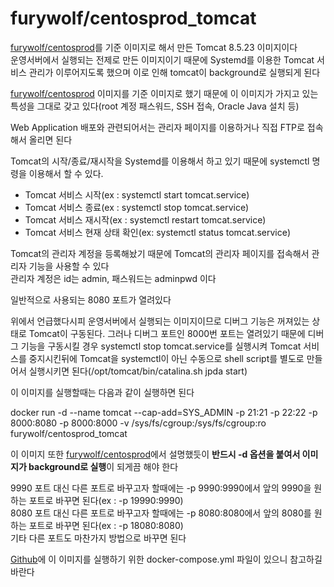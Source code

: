 furywolf/centosprod_tomcat
====================

[furywolf/centosprod](https://hub.docker.com/r/furywolf/centosprod/)를 기준 이미지로 해서 만든 Tomcat 8.5.23 이미지이다  
운영서버에서 실행되는 전제로 만든 이미지이기 때문에 Systemd를 이용한 Tomcat 서비스 관리가 이루어지도록 했으며
이로 인해 tomcat이 background로 실행되게 된다

[furywolf/centosprod](https://hub.docker.com/r/furywolf/centosprod/) 이미지를 기준 이미지로 했기 때문에 이 이미지가 가지고 있는 특성을 그대로 갖고 있다(root 계정 패스워드, SSH 접속, Oracle Java 설치 등)

Web Application 배포와 관련되어서는 관리자 페이지를 이용하거나 직접 FTP로 접속해서 올리면 된다

Tomcat의 시작/종료/재시작을 Systemd를 이용해서 하고 있기 때문에 systemctl 명령을 이용해서 할 수 있다.

* Tomcat 서비스 시작(ex : systemctl start tomcat.service)
* Tomcat 서비스 종료(ex : systemctl stop tomcat.service)
* Tomcat 서비스 재시작(ex : systemctl restart tomcat.service)
* Tomcat 서비스 현재 상태 확인(ex: systemctl status tomcat.service)

Tomcat의 관리자 계정을 등록해놨기 때문에 Tomcat의 관리자 페이지를 접속해서 관리자 기능을 사용할 수 있다  
관리자 계정은 id는 admin, 패스워드는 adminpwd 이다

일반적으로 사용되는 8080 포트가 열려있다

위에서 언급했다시피 운영서버에서 실행되는 이미지이므로 디버그 기능은 꺼져있는 상태로 Tomcat이 구동된다. 그러나 디버그 포트인 8000번 포트는 열려있기 때문에 디버그 기능을 구동시킬 경우 systemctl stop tomcat.service를 실행시켜 Tomcat 서비스를 중지시킨뒤에 Tomcat을 systemctl이 아닌 수동으로 shell script를 별도로 만들어서 실행시키면 된다(/opt/tomcat/bin/catalina.sh jpda start)

이 이미지를 실행할때는 다음과 같이 실행하면 된다

docker run -d --name tomcat --cap-add=SYS\_ADMIN -p 21:21 -p 22:22 -p 8000:8080 -p 8000:8000 -v /sys/fs/cgroup:/sys/fs/cgroup:ro furywolf/centosprod\_tomcat

이 이미지 또한 [furywolf/centosprod](https://hub.docker.com/r/furywolf/centosprod/)에서 설명했듯이 **반드시 -d 옵션을 붙여서 이미지가 background로 실행**이 되게끔 해야 한다

9990 포트 대신 다른 포트로 바꾸고자 할때에는 -p 9990:9990에서 앞의 9990을 원하는 포트로 바꾸면 된다(ex : -p 19990:9990)  
8080 포트 대신 다른 포트로 바꾸고자 할때에는 -p 8080:8080에서 앞의 8080를 원하는 포트로 바꾸면 된다(ex : -p 18080:8080)  
기타 다른 포트도 마찬가지 방법으로 바꾸면 된다

[Github](https://github.com/TerryChang/mydocker/tree/master/centosprod_tomcat)에 이 이미지를 실행하기 위한 docker-compose.yml 파일이 있으니 참고하길 바란다

